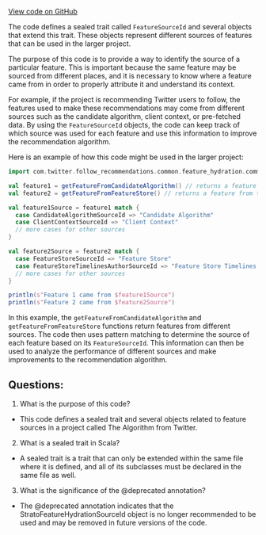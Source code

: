 [View code on GitHub](https://github.com/misbahsy/the-algorithm/follow-recommendations-service/common/src/main/scala/com/twitter/follow_recommendations/common/feature_hydration/common/FeatureSourceId.scala)

The code defines a sealed trait called `FeatureSourceId` and several objects that extend this trait. These objects represent different sources of features that can be used in the larger project. 

The purpose of this code is to provide a way to identify the source of a particular feature. This is important because the same feature may be sourced from different places, and it is necessary to know where a feature came from in order to properly attribute it and understand its context.

For example, if the project is recommending Twitter users to follow, the features used to make these recommendations may come from different sources such as the candidate algorithm, client context, or pre-fetched data. By using the `FeatureSourceId` objects, the code can keep track of which source was used for each feature and use this information to improve the recommendation algorithm.

Here is an example of how this code might be used in the larger project:

```scala
import com.twitter.follow_recommendations.common.feature_hydration.common.FeatureSourceId._

val feature1 = getFeatureFromCandidateAlgorithm() // returns a feature from the candidate algorithm
val feature2 = getFeatureFromFeatureStore() // returns a feature from the feature store

val feature1Source = feature1 match {
  case CandidateAlgorithmSourceId => "Candidate Algorithm"
  case ClientContextSourceId => "Client Context"
  // more cases for other sources
}

val feature2Source = feature2 match {
  case FeatureStoreSourceId => "Feature Store"
  case FeatureStoreTimelinesAuthorSourceId => "Feature Store Timelines Author"
  // more cases for other sources
}

println(s"Feature 1 came from $feature1Source")
println(s"Feature 2 came from $feature2Source")
```

In this example, the `getFeatureFromCandidateAlgorithm` and `getFeatureFromFeatureStore` functions return features from different sources. The code then uses pattern matching to determine the source of each feature based on its `FeatureSourceId`. This information can then be used to analyze the performance of different sources and make improvements to the recommendation algorithm.
## Questions: 
 1. What is the purpose of this code?
- This code defines a sealed trait and several objects related to feature sources in a project called The Algorithm from Twitter.

2. What is a sealed trait in Scala?
- A sealed trait is a trait that can only be extended within the same file where it is defined, and all of its subclasses must be declared in the same file as well.

3. What is the significance of the @deprecated annotation?
- The @deprecated annotation indicates that the StratoFeatureHydrationSourceId object is no longer recommended to be used and may be removed in future versions of the code.